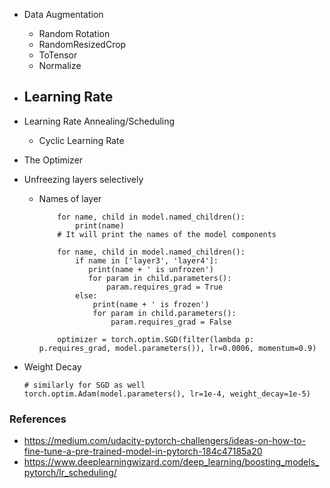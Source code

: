 - Data Augmentation
  - Random Rotation
  - RandomResizedCrop
  - ToTensor
  - Normalize
  
- Learning Rate
  - 
- Learning Rate Annealing/Scheduling
  - Cyclic Learning Rate
  
- The Optimizer

- Unfreezing layers selectively
  - Names of layer
    ```
        for name, child in model.named_children():
            print(name)
        # It will print the names of the model components
        
        for name, child in model.named_children():
            if name in ['layer3', 'layer4']:
               print(name + ' is unfrozen')
               for param in child.parameters():
                   param.requires_grad = True
            else:
                print(name + ' is frozen')
                for param in child.parameters():
                    param.requires_grad = False
                    
        optimizer = torch.optim.SGD(filter(lambda p: p.requires_grad, model.parameters()), lr=0.0006, momentum=0.9)
    ```
- Weight Decay
  ```
  # similarly for SGD as well
  torch.optim.Adam(model.parameters(), lr=1e-4, weight_decay=1e-5)
  ```

### References
- https://medium.com/udacity-pytorch-challengers/ideas-on-how-to-fine-tune-a-pre-trained-model-in-pytorch-184c47185a20
- https://www.deeplearningwizard.com/deep_learning/boosting_models_pytorch/lr_scheduling/
